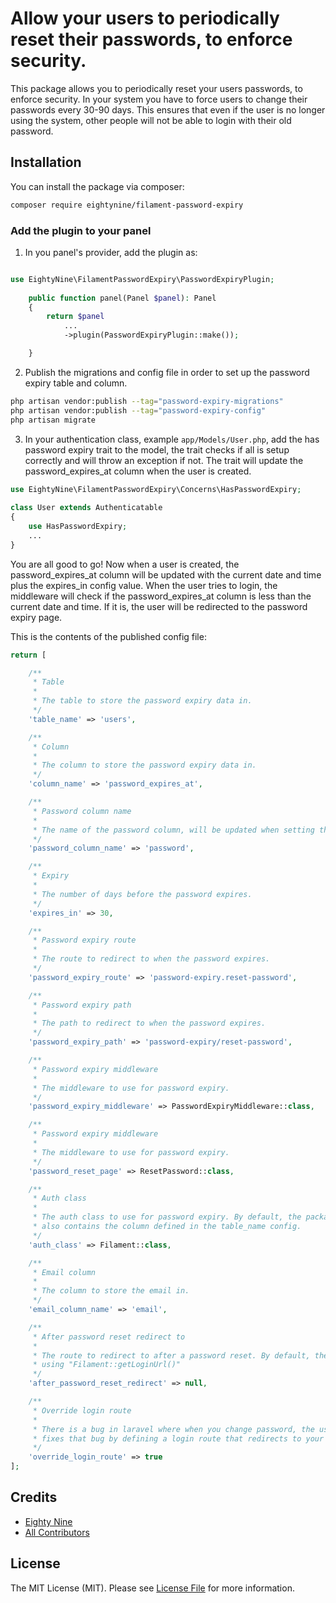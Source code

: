 # Allow your users to periodically reset their passwords, to enforce security.

This package allows you to periodically reset your users passwords, to enforce security. In your system you have to force users to change their passwords every 30-90 days. This ensures that even if the user is no longer using the system, other people will not be able to login with their old password.

## Installation

You can install the package via composer:

```bash
composer require eightynine/filament-password-expiry
```

### Add the plugin to your panel

1. In you panel's provider, add the plugin as:
```php

use EightyNine\FilamentPasswordExpiry\PasswordExpiryPlugin;
            
    public function panel(Panel $panel): Panel
    {
        return $panel
            ...
            ->plugin(PasswordExpiryPlugin::make());

    }
```
2. Publish the migrations and config file in order to set up the password expiry table and column.
```bash
php artisan vendor:publish --tag="password-expiry-migrations"
php artisan vendor:publish --tag="password-expiry-config"
php artisan migrate
```
3. In your authentication class, example `app/Models/User.php`, add the has password expiry trait to the model, the trait checks if all is setup correctly and will throw an exception if not. The trait will update the password_expires_at column when the user is created.
```php
use EightyNine\FilamentPasswordExpiry\Concerns\HasPasswordExpiry;
            
class User extends Authenticatable
{
    use HasPasswordExpiry;
    ...
}
```

You are all good to go! Now when a user is created, the password_expires_at column will be updated with the current date and time plus the expires_in config value. When the user tries to login, the middleware will check if the password_expires_at column is less than the current date and time. If it is, the user will be redirected to the password expiry page.

This is the contents of the published config file:

```php
return [

    /**
     * Table
     * 
     * The table to store the password expiry data in.
     */
    'table_name' => 'users',

    /**
     * Column
     * 
     * The column to store the password expiry data in.
     */
    'column_name' => 'password_expires_at',

    /** 
     * Password column name
     * 
     * The name of the password column, will be updated when setting the new password.
     */
    'password_column_name' => 'password',

    /**
     * Expiry
     * 
     * The number of days before the password expires.
     */
    'expires_in' => 30,

    /**
     * Password expiry route
     * 
     * The route to redirect to when the password expires.
     */
    'password_expiry_route' => 'password-expiry.reset-password',

    /**
     * Password expiry path
     * 
     * The path to redirect to when the password expires.
     */
    'password_expiry_path' => 'password-expiry/reset-password',

    /**
     * Password expiry middleware
     * 
     * The middleware to use for password expiry.
     */
    'password_expiry_middleware' => PasswordExpiryMiddleware::class,

    /**
     * Password expiry middleware
     * 
     * The middleware to use for password expiry.
     */
    'password_reset_page' => ResetPassword::class,

    /**
     * Auth class
     * 
     * The auth class to use for password expiry. By default, the package uses Filament::auth()->user(). Make sure the auth class 
     * also contains the column defined in the table_name config.
     */
    'auth_class' => Filament::class,

    /**
     * Email column
     * 
     * The column to store the email in.
     */
    'email_column_name' => 'email',

    /**
     * After password reset redirect to
     * 
     * The route to redirect to after a password reset. By default, the user will be redirected to the login page
     * using "Filament::getLoginUrl()"
     */
    'after_password_reset_redirect' => null,

    /**
     * Override login route
     * 
     * There is a bug in laravel where when you change password, the user is redirected to the login page by default. This override 
     * fixes that bug by defining a login route that redirects to your panel's login page.
     */
    'override_login_route' => true
];
```

## Credits

- [Eighty Nine](https://github.com/eighty9nine)
- [All Contributors](../../contributors)

## License

The MIT License (MIT). Please see [License File](LICENSE.md) for more information.
